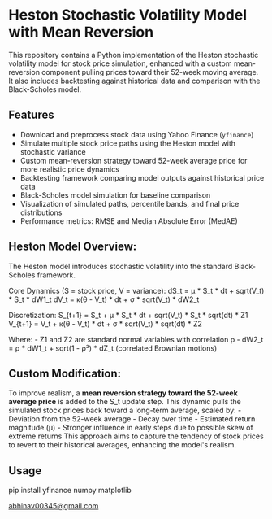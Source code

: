 # Heston Stochastic Volatility Model with Mean Reversion

This repository contains a Python implementation of the Heston stochastic volatility model for stock price simulation, enhanced with a custom mean-reversion component pulling prices toward their 52-week moving average. It also includes backtesting against historical data and comparison with the Black-Scholes model.

## Features

- Download and preprocess stock data using Yahoo Finance (`yfinance`)
- Simulate multiple stock price paths using the Heston model with stochastic variance
- Custom mean-reversion strategy toward 52-week average price for more realistic price dynamics
- Backtesting framework comparing model outputs against historical price data
- Black-Scholes model simulation for baseline comparison
- Visualization of simulated paths, percentile bands, and final price distributions
- Performance metrics: RMSE and Median Absolute Error (MedAE)

Heston Model Overview:
----------------------
The Heston model introduces stochastic volatility into the standard Black-Scholes framework.

Core Dynamics (S = stock price, V = variance):
    dS_t = μ * S_t * dt + sqrt(V_t) * S_t * dW1_t
    dV_t = κ(θ - V_t) * dt + σ * sqrt(V_t) * dW2_t

Discretization:
    S_{t+1} = S_t + μ * S_t * dt + sqrt(V_t) * S_t * sqrt(dt) * Z1
    V_{t+1} = V_t + κ(θ - V_t) * dt + σ * sqrt(V_t) * sqrt(dt) * Z2

Where:
    - Z1 and Z2 are standard normal variables with correlation ρ
    - dW2_t = ρ * dW1_t + sqrt(1 - ρ²) * dZ_t (correlated Brownian motions)

Custom Modification:
---
To improve realism, a **mean reversion strategy toward the 52-week average price** is added to the S_t update step.
This dynamic pulls the simulated stock prices back toward a long-term average, scaled by:
    - Deviation from the 52-week average
    - Decay over time
    - Estimated return magnitude (μ)
    - Stronger influence in early steps due to possible skew of extreme returns
This approach aims to capture the tendency of stock prices to revert to their historical averages, enhancing the model's realism.


## Usage
pip install yfinance numpy matplotlib


abhinav00345@gmail.com 
